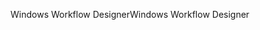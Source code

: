 <span data-ttu-id="a09e4-101">Windows Workflow Designer</span><span class="sxs-lookup"><span data-stu-id="a09e4-101">Windows Workflow Designer</span></span>